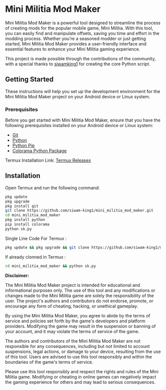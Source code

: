 # Mini Militia Mod Maker


Mini Militia Mod Maker is a powerful tool designed to streamline the process of creating mods for the popular mobile game, Mini Militia. With this tool, you can easily find and manipulate offsets, saving you time and effort in the modding process. Whether you're a seasoned modder or just getting started, Mini Militia Mod Maker provides a user-friendly interface and essential features to enhance your Mini Militia gaming experience.

This project is made possible through the contributions of the community, with a special thanks to [siwamking1](https://github.com/siwam-king1) for creating the core Python script.

## Getting Started

These instructions will help you set up the development environment for the Mini Militia Mod Maker project on your Android device or Linux system.

### Prerequisites

Before you get started with Mini Militia Mod Maker, ensure that you have the following prerequisites installed on your Android device or Linux system:

- [Git](https://git-scm.com/)
- [Python](https://www.python.org/)
- [Python Pip](https://pip.pypa.io/en/stable/)
- [Colorama Python Package](https://pypi.org/project/colorama/)

Termux Installation Link: [Termux Releases](https://github.com/termux/termux-app/releases)

## Installation

Open Termux and run the following command:
   ```bash
   pkg update
   pkg upgrade
   pkg install git
   git clone https://github.com/siwam-king1/mini_militia_mod_maker.git
   cd mini_militia_mod_maker
   pkg install python
   pip install colorama
   python sk.py
   ```
Single Line Code For Termux  :
   ```bash
pkg update && pkg upgrade && git clone https://github.com/siwam-king1/mini_militia_mod_maker.git && cd mini_militia_mod_maker && pip install colorama && python sk.py
   ```

If already clonned in Termux  :
   ```bash
cd mini_militia_mod_maker && python sk.py
   ```


**Disclaimer:**

The Mini Militia Mod Maker project is intended for educational and informational purposes only. The use of this tool and any modifications or changes made to the Mini Militia game are solely the responsibility of the user. The project's authors and contributors do not endorse, promote, or encourage any form of cheating, hacking, or unethical gameplay.

By using the Mini Militia Mod Maker, you agree to abide by the terms of service and policies set forth by the game's developers and platform providers. Modifying the game may result in the suspension or banning of your account, and it may violate the terms of service of the game.

The authors and contributors of the Mini Militia Mod Maker are not responsible for any consequences, including but not limited to account suspensions, legal actions, or damage to your device, resulting from the use of this tool. Users are advised to use this tool responsibly and within the boundaries of the game's terms of service.

Please use this tool responsibly and respect the rights and rules of the Mini Militia game. Modifying or cheating in online games can negatively impact the gaming experience for others and may lead to serious consequences.
